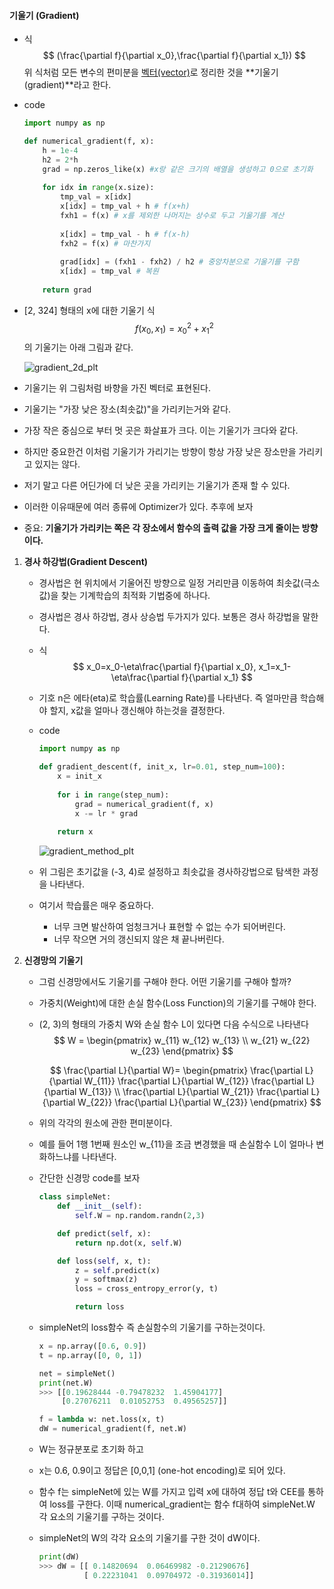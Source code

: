 #### **기울기 (Gradient)**

- 식
  $$
  (\frac{\partial f}{\partial x_0},\frac{\partial f}{\partial x_1})
  $$
  위 식처럼 모든 변수의 편미분을 <u>벡터(vector)</u>로 정리한 것을 **기울기(gradient)**라고 한다.

- code

  ```python
  import numpy as np
  
  def numerical_gradient(f, x):
      h = 1e-4
      h2 = 2*h
      grad = np.zeros_like(x) #x랑 같은 크기의 배열을 생성하고 0으로 초기화
      
      for idx in range(x.size):
          tmp_val = x[idx] 
          x[idx] = tmp_val + h # f(x+h)
          fxh1 = f(x) # x를 제외한 나머지는 상수로 두고 기울기를 계산
          
          x[idx] = tmp_val - h # f(x-h)
          fxh2 = f(x) # 마찬가지
          
          grad[idx] = (fxh1 - fxh2) / h2 # 중앙차분으로 기울기를 구함
          x[idx] = tmp_val # 복원
          
      return grad
  ```

- [2, 324] 형태의 x에 대한 기울기
  식
  $$
  f(x_0, x_1) = x_0^2+x_1^2
  $$
  의 기울기는 아래 그림과 같다.

  ![gradient_2d_plt](/home/haejung/working/github/numpy_basic/plot_images/gradient_2d_plt.png)

- 기울기는 위 그림처럼 바향을 가진 벡터로 표현된다.

- 기울기는 "가장 낮은 장소(최솟값)"을 가리키는거와 같다.

- 가장 작은 중심으로 부터 멋 곳은 화살표가 크다. 이는 기울기가 크다와 같다.

- 하지만 중요한건 이처럼 기울기가 가리기는 방향이 항상 가장 낮은 장소만을 가리키고 있지는 않다.

- 저기 말고 다른 어딘가에 더 낮은 곳을 가리키는 기울기가 존재 할 수 있다.

- 이러한 이유때문에 여러 종류에 Optimizer가 있다. 추후에 보자

- 중요: **기울기가 가리키는 쪽은 각 장소에서 함수의 출력 값을 가장 크게 줄이는 방향 이다.**



1. **경사 하강법(Gradient Descent)**

   - 경사법은 현 위치에서 기울어진 방향으로 일정 거리만큼 이동하여 최솟값(극소값)을 찾는 기계학습의 최적화 기법중에 하나다.

   - 경사법은 경사 하강법, 경사 상승법 두가지가 있다. 보통은 경사 하강법을 말한다.

   - 식
     $$
     x_0=x_0-\eta\frac{\partial f}{\partial x_0}, x_1=x_1-\eta\frac{\partial f}{\partial x_1}
     $$

   - 기호 n은 에타(eta)로 학습률(Learning Rate)를 나타낸다. 즉 얼마만큼 학습해야 할지, x값을 얼마나 갱신해야 하는것을 결정한다.

   - code

     ```python
     import numpy as np
     
     def gradient_descent(f, init_x, lr=0.01, step_num=100):
         x = init_x
         
         for i in range(step_num):
             grad = numerical_gradient(f, x)
             x -= lr * grad
             
         return x
     ```

     ![gradient_method_plt](/home/haejung/working/github/numpy_basic/plot_images/gradient_method_plt.png)

   - 위 그림은 초기값을 (-3, 4)로 설정하고 최솟값을 경사하강법으로 탐색한 과정을 나타낸다.

   - 여기서 학습률은 매우 중요하다.

     - 너무 크면 발산하여 엄청크거나 표현할 수 없는 수가 되어버린다.
     - 너무 작으면 거의 갱신되지 않은 채 끝나버린다.

2. **신경망의 기울기**

   - 그럼 신경망에서도 기울기를 구해야 한다. 어떤 기울기를 구해야 할까?

   - 가중치(Weight)에 대한 손실 함수(Loss Function)의 기울기를 구해야 한다.

   - (2, 3)의 형태의 가중치 W와 손실 함수 L이 있다면 다음 수식으로 나타낸다
     $$
     W = 
     \begin{pmatrix}
     w_{11} w_{12} w_{13} \\
     w_{21} w_{22} w_{23}
     \end{pmatrix}
     $$

     $$
     \frac{\partial L}{\partial W}=
     \begin{pmatrix}
     \frac{\partial L}{\partial W_{11}}
     \frac{\partial L}{\partial W_{12}}
     \frac{\partial L}{\partial W_{13}} \\
     \frac{\partial L}{\partial W_{21}}
     \frac{\partial L}{\partial W_{22}}
     \frac{\partial L}{\partial W_{23}}
     \end{pmatrix}
     $$

   - 위의 각각의 원소에 관한 편미분이다. 

   - 예를 들어 1행 1번째 원소인 w_{11}을 조금 변경했을 때 손실함수 L이 얼마나 변화하느냐를 나타낸다.

   - 간단한 신경망 code를 보자

     ```python
     class simpleNet:
         def __init__(self):
             self.W = np.random.randn(2,3)
     
         def predict(self, x):
             return np.dot(x, self.W)
     
         def loss(self, x, t):
             z = self.predict(x)
             y = softmax(z)
             loss = cross_entropy_error(y, t)
     
             return loss
     ```

   - simpleNet의 loss함수 즉 손실함수의 기울기를 구하는것이다. 

     ```python
     x = np.array([0.6, 0.9])
     t = np.array([0, 0, 1])
     
     net = simpleNet()
     print(net.W)
     >>> [[0.19628444 -0.79478232  1.45904177]
          [0.27076211  0.01052753  0.49565257]]
     
     f = lambda w: net.loss(x, t)
     dW = numerical_gradient(f, net.W)
     ```

   - W는 정규분포로 초기화 하고

   - x는 0.6, 0.9이고 정답은 [0,0,1] (one-hot encoding)로 되어 있다.

   - 함수 f는 simpleNet에 있는 W를 가지고 입력 x에 대하여 정답 t와 CEE를 통하여 loss를 구한다. 
     이때 numerical_gradient는 함수 f대하여 simpleNet.W 각 요소의 기울기를 구하는 것이다.

   - simpleNet의 W의 각각 요소의 기울기를 구한 것이 dW이다.

     ```python
     print(dW)
     >>> dW = [[ 0.14820694  0.06469982 -0.21290676]
               [ 0.22231041  0.09704972 -0.31936014]]
     ```
